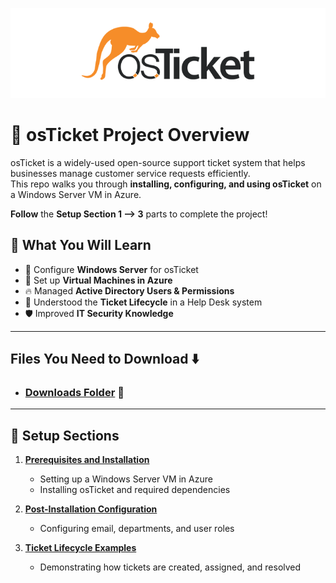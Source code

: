 ![osTicket Logo](images/osTicketlogo.png)
# 🎫 osTicket Project Overview

osTicket is a widely-used open-source support ticket system that helps businesses manage customer service requests efficiently.
<br>
This repo walks you through **installing, configuring, and using osTicket** on a Windows Server VM in Azure. 
<br>

**Follow** the **Setup Section 1 --> 3** parts to complete the project!

## 🧠 What You Will Learn
- 🔧 Configure **Windows Server** for osTicket
- 📡 Set up **Virtual Machines in Azure**
- 🔥 Managed **Active Directory Users & Permissions**
- 🎫 Understood the **Ticket Lifecycle** in a Help Desk system
- 🛡️ Improved **IT Security Knowledge**

---
## Files You Need to Download ⬇️

- ### [Downloads Folder](https://drive.google.com/drive/u/2/folders/1APMfNyfNzcxZC6EzdaNfdZsUwxWYChf6) 📁
---

## 🔧 Setup Sections

1. **[Prerequisites and Installation](prerequisites-installation.md)**  
   - Setting up a Windows Server VM in Azure  
   - Installing osTicket and required dependencies  

2. **[Post-Installation Configuration](post-installation.md)**  
   - Configuring email, departments, and user roles  

3. **[Ticket Lifecycle Examples](ticket-lifecycle.md)**  
   - Demonstrating how tickets are created, assigned, and resolved  
